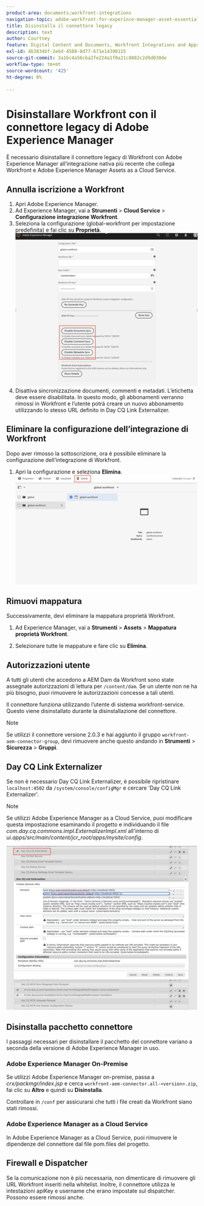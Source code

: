 ```yaml
---
product-area: documents;workfront-integrations
navigation-topic: adobe-workfront-for-experince-manager-asset-essentials
title: Disinstalla il connettore legacy
description: text
author: Courtney
feature: Digital Content and Documents, Workfront Integrations and Apps
exl-id: 4b3834bf-2e6d-4588-8d77-671e14390115
source-git-commit: 3a1bc4a56cba2fe224a1f0a21c8882c2d9d030de
workflow-type: tm+mt
source-wordcount: '425'
ht-degree: 0%

---
```


# Disinstallare Workfront con il connettore legacy di Adobe Experience Manager

È necessario disinstallare il connettore legacy di Workfront con Adobe Experience Manager all’integrazione nativa più recente che collega Workfront e Adobe Experience Manager Assets as a Cloud Service.

## Annulla iscrizione a Workfront

1. Apri Adobe Experience Manager.
1. Ad Experience Manager, vai a **Strumenti** > **Cloud Service** > **Configurazione integrazione Workfront**.
1. Seleziona la configurazione (global-workfront per impostazione predefinita) e fai clic su **Proprietà**.
   ![annulla abbonamento a workfront](assets/unsubscribe-from-workfront.png)
1. Disattiva sincronizzazione documenti, commenti e metadati. L’etichetta deve essere disabilitata.
In questo modo, gli abbonamenti verranno rimossi in Workfront e l’utente potrà creare un nuovo abbonamento utilizzando lo stesso URL definito in Day CQ Link Externalizer.

## Eliminare la configurazione dell’integrazione di Workfront

Dopo aver rimosso la sottoscrizione, ora è possibile eliminare la configurazione dell’integrazione di Workfront.

1. Apri la configurazione e seleziona **Elimina**.
   ![elimina configurazione](assets/delete-wf-configuration.png)

## Rimuovi mappatura

Successivamente, devi eliminare la mappatura proprietà Workfront.

1. Ad Experience Manager, vai a **Strumenti** > **Assets** > **Mappatura proprietà Workfront**.

1. Selezionare tutte le mappature e fare clic su **Elimina**.

## Autorizzazioni utente

A tutti gli utenti che accedono a AEM Dam da Workfront sono state assegnate autorizzazioni di lettura per `/content/dam`. Se un utente non ne ha più bisogno, puoi rimuovere le autorizzazioni concesse a tali utenti.

Il connettore funziona utilizzando l’utente di sistema workfront-service. Questo viene disinstallato durante la disinstallazione del connettore.

>[!NOTE]
>
>Se utilizzi il connettore versione 2.0.3 e hai aggiunto il gruppo `workfront-aem-connector-group`, devi rimuovere anche questo andando in **Strumenti** > **Sicurezza** > **Gruppi**.

## Day CQ Link Externalizer

Se non è necessario Day CQ Link Externalizer, è possibile ripristinare `localhost:4502` da `/system/console/configMgr` e cercare &#39;Day CQ Link Externalizer&#39;.

>[!NOTE]
>
>Se utilizzi Adobe Experience Manager as a Cloud Service, puoi modificare questa impostazione esaminando il progetto e individuando il file _com.day.cq.commons.impl.ExternalizerImpl.xml_ all&#39;interno di _ui.apps/src/main/content/jcr_root/apps/mysite/config_.

![Day CQ Link Externalizer](assets/Day-CQ-Link-Externalizer.png)

## Disinstalla pacchetto connettore

I passaggi necessari per disinstallare il pacchetto del connettore variano a seconda della versione di Adobe Experience Manager in uso.

### Adobe Experience Manager On-Premise

Se utilizzi Adobe Experience Manager on-premise, passa a _crx/packmgr/index.jsp_ e cerca `workfront-aem-connector.all-<version>.zip`, fai clic su **Altro** e quindi su **Disinstalla**.

Controllare in `/conf` per assicurarsi che tutti i file creati da Workfront siano stati rimossi.

### Adobe Experience Manager as a Cloud Service

In Adobe Experience Manager as a Cloud Service, puoi rimuovere le dipendenze del connettore dal file pom.files del progetto.

## Firewall e Dispatcher

Se la comunicazione non è più necessaria, non dimenticare di rimuovere gli URL Workfront inseriti nella whitelist. Inoltre, il connettore utilizza le intestazioni apiKey e username che erano impostate sul dispatcher. Possono essere rimossi anche.
